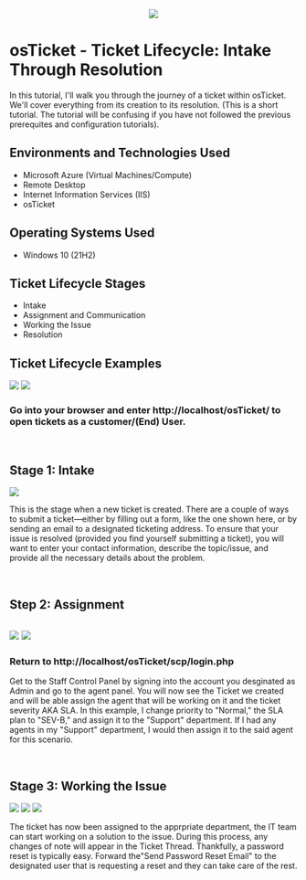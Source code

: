
<p align="center">
<img src=https://i.imgur.com/BQKsviY.png"/></P>
</p>

<h1>osTicket - Ticket Lifecycle: Intake Through Resolution</h1>
In this tutorial, I'll walk you through the journey of a ticket within osTicket. We'll cover everything from its creation to its resolution. (This is a short tutorial. The tutorial will be confusing if you have not followed the previous prerequites and configuration tutorials). <br />


<h2>Environments and Technologies Used</h2>

- Microsoft Azure (Virtual Machines/Compute)
- Remote Desktop
- Internet Information Services (IIS)
- osTicket                                         

<h2>Operating Systems Used </h2>

- Windows 10</b> (21H2)

<h2>Ticket Lifecycle Stages</h2>

- Intake
- Assignment and Communication
- Working the Issue
- Resolution

<h2>Ticket Lifecycle Examples</h2>

<p>
<img src=https://i.imgur.com/ejPZZ1Z.png" />
<img src=https://i.imgur.com/8S1CJoh.png" />           
</p>
<p>
<h3> Go into your browser and enter http://localhost/osTicket/ to open tickets as a customer/(End)  User. </h3>
</p>
<br />

<h2> Stage 1: Intake</h2>
<p>
<img src=https://i.imgur.com/mvnz6Vb.png" />
</p>
<p>
This is the stage when a new ticket is created. There are a couple of ways to submit a ticket—either by filling out a form, like the one shown here, or by sending an email to a designated ticketing address. To ensure that your issue is resolved (provided you find yourself submitting a ticket), you will want to enter your contact information, describe the topic/issue, and provide all the necessary details about the problem. 
</p>
<br /
           
                      

<p>
<h2> Step 2: Assignment <h2>
<p>
<img src=https://i.imgur.com/IrCiizx.png" />
<img src=https://i.imgur.com/VDsqAOj.png" />           
</p> 
<h3> Return to http://localhost/osTicket/scp/login.php </h3>
Get to the Staff Control Panel by signing into the account you desginated as Admin and go to the agent panel. You will now see the Ticket we created and will be able assign the agent that will be working on it and the ticket severity AKA SLA. In this example, I change priority to "Normal," the SLA plan to "SEV-B," and assign it to the "Support" department. If I had any agents in my "Support" department, I would then assign it to the said agent for this scenario.
           
</p>
<br />           

<p>
<h2> Stage 3: Working the Issue </h2>
<img src=https://i.imgur.com/BijdBMr.png" />
<img src=https://i.imgur.com/R6J9osU.png" />
<img src=https://i.imgur.com/c48GwN6.png" />
</p>

          
<p>
The ticket has now been assigned to the apprpriate department, the IT team can start working on a solution to the issue. During this process, any changes of note will appear in the Ticket Thread. Thankfully, a password reset is typically easy. Forward the"Send Password Reset Email" to the designated user that is requesting a reset and they can take care of the rest.
</p>
<br />       


